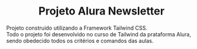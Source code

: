 <h1 align="center">Projeto Alura Newsletter</h1>
Projeto construido utilizando a Framework Tailwind CSS.<br>
Todo o projeto foi desenvolvido no curso de Tailwind da prataforma Alura, sendo obedecido todos os critérios e comandos das aulas.
